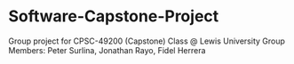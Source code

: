 # Software-Capstone-Project
Group project for CPSC-49200 (Capstone) Class @ Lewis University
Group Members: Peter Surlina, Jonathan Rayo, Fidel Herrera


